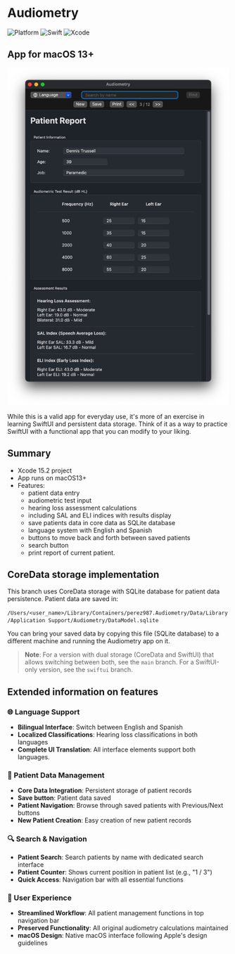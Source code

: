 # Audiometry

![Platform](https://img.shields.io/badge/macOS-13+-orange.svg)
![Swift](https://img.shields.io/badge/Swift-5.9-color=9494ff.svg)
![Xcode](https://img.shields.io/badge/Xcode-15.2+-lavender.svg)
<!-- ![Downloads](https://img.shields.io/github/downloads/perez987/Audiometry/total?label=Downloads&color=9494ff) -->

## App for macOS 13+

<img src="Images/Main-window-coredata.png" width="640px">

While this is a valid app for everyday use, it's more of an exercise in learning SwiftUI and persistent data storage. Think of it as a way to practice SwiftUI with a functional app that you can modify to your liking.

## Summary

- Xcode 15.2 project
- App runs on macOS13+
- Features:
  - patient data entry
  - audiometric test input
  - hearing loss assessment calculations
  - including SAL and ELI indices with results display
  - save patients data in core data as SQLite database
  - language system with English and Spanish
  - buttons to move back and forth between saved patients
  - search button
  - print report of current patient. 

## CoreData storage implementation
  
This branch uses CoreData storage with SQLite database for patient data persistence. Patient data are saved in:

`/Users/<user_name>/Library/Containers/perez987.Audiometry/Data/Library/Application Support/Audiometry/DataModel.sqlite`

You can bring your saved data by copying this file (SQLite database) to a different machine and running the Audiometry app on it.

> **Note**: For a version with dual storage (CoreData and SwiftUI) that allows switching between both, see the `main` branch. For a SwiftUI-only version, see the `swiftui` branch.

## Extended information on features
  
### 🌐 Language Support

- **Bilingual Interface**: Switch between English and Spanish
- **Localized Classifications**: Hearing loss classifications in both languages
- **Complete UI Translation**: All interface elements support both languages.

### 💾 Patient Data Management

- **Core Data Integration**: Persistent storage of patient records
- **Save button**: Patient data saved
- **Patient Navigation**: Browse through saved patients with Previous/Next buttons
- **New Patient Creation**: Easy creation of new patient records

### 🔍 Search & Navigation

- **Patient Search**: Search patients by name with dedicated search interface
- **Patient Counter**: Shows current position in patient list (e.g., "1 / 3")
- **Quick Access**: Navigation bar with all essential functions

### 🏥 User Experience

- **Streamlined Workflow**: All patient management functions in top navigation bar
- **Preserved Functionality**: All original audiometry calculations maintained
- **macOS Design**: Native macOS interface following Apple's design guidelines

